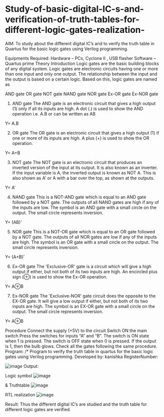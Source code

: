 # Study-of-basic-digital-IC-s-and-verification-of-truth-tables-for-different-logic-gates-realization-
 AIM:
To study about the different digital IC’s and to verify the truth table in Quartus for the basic logic gates using Verilog programming.

Equipments Required:
Hardware – PCs, Cyclone II , USB flasher
Software – Quartus prime
Theory
Introduction
Logic gates are the basic building blocks of any digital system. Logic gates are electronic circuits having one or more than one input and only one output. The relationship between the input and the output is based on a certain logic. Based on this, logic gates are named as

AND gate
OR gate
NOT gate
NAND gate
NOR gate
Ex-OR gate
Ex-NOR gate
1) AND gate
The AND gate is an electronic circuit that gives a high output (1) only if all its inputs are high. A dot (.) is used to show the AND operation i.e. A.B or can be written as AB

Y= A.B

2) OR gate
The OR gate is an electronic circuit that gives a high output (1) if one or more of its inputs are high. A plus (+) is used to show the OR operation.

Y= A+B

3) NOT gate
The NOT gate is an electronic circuit that produces an inverted version of the input at its output. It is also known as an inverter. If the input variable is A, the inverted output is known as NOT A. This is also shown as A' or A with a bar over the top, as shown at the outputs.

Y= A'

4) NAND gate
This is a NOT-AND gate which is equal to an AND gate followed by a NOT gate. The outputs of all NAND gates are high if any of the inputs are low. The symbol is an AND gate with a small circle on the output. The small circle represents inversion.

Y= (AB)’

5) NOR gate
This is a NOT-OR gate which is equal to an OR gate followed by a NOT gate. The outputs of all NOR gates are low if any of the inputs are high. The symbol is an OR gate with a small circle on the output. The small circle represents inversion.

Y= (A+B)’

6) Ex-OR gate
The 'Exclusive-OR' gate is a circuit which will give a high output if either, but not both of its two inputs are high. An encircled plus sign (⊕) is used to show the Ex-OR operation.

Y= A⊕B

7) Ex-NOR gate
The 'Exclusive-NOR' gate circuit does the opposite to the EX-OR gate. It will give a low output if either, but not both of its two inputs are high. The symbol is an EX-OR gate with a small circle on the output. The small circle represents inversion.

Y= A⊕B

Procedure
Connect the supply (+5V) to the circuit
Switch ON the main switch
Press the switches for inputs “A” and “B”. The switch is ON state when 1 is pressed. The switch is OFF state when 0 is pressed.
If the output is 1, then the bulb glows.
Check all the gates following the same procedure.
Program:
/*
Program to verify the truth table in quartus for the basic logic gates using Verilog programming.
Developed by: kanishka
RegisterNumber:  


![image](https://github.com/kanishkaramesh007/Study-of-basic-digital-IC-s-and-verification-of-truth-tables-for-different-logic-gates-realization-/assets/147321636/52c56483-dc4c-43b0-ad45-e62a2425f938)
Output:

Logic symbol
![image](https://github.com/kanishkaramesh007/Study-of-basic-digital-IC-s-and-verification-of-truth-tables-for-different-logic-gates-realization-/assets/147321636/22fa0397-29fc-4d70-b07a-dc529a4e09c1)

& Truthtable
![image](https://github.com/kanishkaramesh007/Study-of-basic-digital-IC-s-and-verification-of-truth-tables-for-different-logic-gates-realization-/assets/147321636/d1c15adc-5d96-43d9-b916-653d7b809cbb)

RTL realization
![image](https://github.com/kanishkaramesh007/Study-of-basic-digital-IC-s-and-verification-of-truth-tables-for-different-logic-gates-realization-/assets/147321636/5adb3efb-5943-41b9-9d37-fbb0850d515b)


Result:
Thus the different digital IC’s are studied and the truth table for different logic gates are verified.
